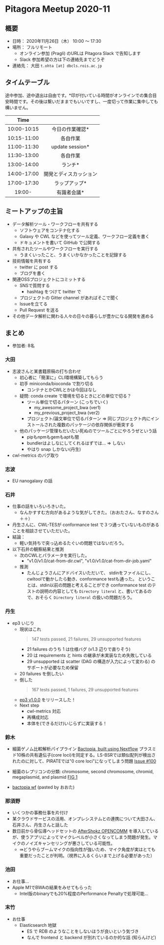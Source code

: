 # Pitagora Meetup 2020-11

## 概要

-   日時： 2020年11月26日（木） 10:00 〜 17:30
-   場所： フルリモート
    -   オンライン参加 (Pragli) のURLは Pitagora Slack で告知します
    -   Slack 参加希望の方は下の連絡先までどうぞ
-   連絡先： 大田 `t.ohta [at] dbcls.rois.ac.jp`

## タイムテーブル

途中参加、途中退出は自由です。\*印が付いている時間がオンラインでの集合目安時間です。その後は繋いだままでもいいですし、一度切って作業に集中しても構いません。

|Time||
|:---:|:---:|
|10:00-10:15|今日の作業確認*|
|10:15-11:00|各自作業|
|11:00-11:30|update session*|
|11:30-13:00|各自作業|
|13:00-14:00|ランチ*|
|14:00-17:00|開発とディスカッション|
|17:00-17:30|ラップアップ*|
|19:00-|有識者会議*|

## ミートアップの主旨

-   データ解析ツール・ワークフローを共有する
    -   ソフトウェアをコンテナ化する
    -   Galaxy や CWL などを使ってツール定義、ワークフロー定義を書く
    -   ドキュメントを書いて GitHub で公開する
-   共有されたツールやワークフローを実行する
    -   うまくいったこと、うまくいかなかったことを記録する
-   技術情報を共有する
    -   twitter に post する
    -   ブログを書く
-   関連OSSプロジェクトにコミットする
    -   SNSで質問する
        -   hashtag をつけて twitter で
    -   プロジェクトの Gitter channel があればそこで聞く
    -   Issueを立てる
    -   Pull Request を送る
-   その他データ解析に関わる人々の日々の暮らしが豊かになる開発を進める


## まとめ

- 参加者: 8名

### 大田

- 志波さんと某書籍原稿の打ち合わせ
    - 初心者に「簡潔に」CLI環境構築してもらう
    - 初手 miniconda/bioconda で割り切る
        - コンテナとかCWLとかは今回はなし
    - 疑問: conda create で環境を切るときにどの単位で切る？
        - ツール単位で切るパターン (こっちでいく)
          - my_awesome_project_bwa (ver1)
          - my_previous_project_bwa (ver2)
        - プロジェクト/論文単位で切るパターン => 同じプロジェクト内にインストールされた複数のパッケージの依存関係が衝突する
    - 他のパッケージ管理もだいたい死ぬのでツールごとにやろうぜという話
        - pipもnpmもgemもaptも闇
        - bundlerはよしなにしてくれるはずでは… => しない
        - やはり snap しかない(丹生)
- cwl-metrics のバグ取り

### 志波

- EU nanogalaxy の話

### 石井

- 仕事の話をいろいろきいた。
    - なんかすすむ方向があるような気がしてきた。（おおたさん、なすのさん＋＋）
- 丹生さんに、CWL-TESが conformance test で３つ通っていないものがあることを相談させていただいた。
- 結論：
    - 軽い気持ちで突っ込めるたぐいの問題ではないだろう。
- 以下石井の観察結果と推測
    - 次のCWLとパラメータを実行した。
        - "v1.0/v1.0/cat-from-dir.cwl", "v1.0/v1.0/cat-from-dir-job.yaml"
    - 推測
        - たんじょうさんにアドバイスいただいて、
stdinをファイルにし、cwltoolで動かしたら動き、conformance testも通った。
ということは、stdin以前の問題と考えることができ
conformance test のテストの説明の内容としても
`Directory literal`
と、書いてあるので、おそらく `Directory literal` の扱いの問題だろう。

### 丹生
- ep3 いじり
    - 現状はこれ
      > 147 tests passed, 21 failures, 29 unsupported features
        - 21 failures のうち 1 は仕様バグ (v1.3 辺りで直りそう)
        - 20 は requirements と hints の継承が未実装なため失敗している
        - 29 unsupported は scatter (DAG の構造が入力によって変わる) のサポートが必要なため保留
    - 20 failures を倒したい
    - 倒した
      > 167 tests passed, 1 failures, 29 unsupported features
    - [ep3 v1.0.0](https://github.com/tom-tan/ep3/releases/tag/v1.0.0) をリリースした！
    - Next step
        - cwl-metrics 対応
        - 再構成対応
        - 本体を(できるだけ)いじらずに実装する！

### 鈴木

- 細菌ゲノム比較解析パイプライン [Bactopia, built using Nextflow](https://www.ncbi.nlm.nih.gov/pmc/articles/PMC7406220/)
プラスミド10株の共有遺伝子(core loci)を同定する。LS-BSRでは類似配列が検出されたのに対して、PIRATEでは"0 core loci"になってしまう問題 [Issue #100](https://github.com/bactopia/bactopia/issues/100#issuecomment-733707307)
- 細菌のレプリコンの分類: chromosome, second chromosome, chromid, megaplasmid, and plasmid [FIG 1](https://www.ncbi.nlm.nih.gov/pmc/articles/PMC5584315/figure/F1/)

- [bactopia wf](https://bactopia.github.io/) (pasted by おおた)

### 那須野

- いくつかの事務仕事を片付け
- 某クラウドサービスの活用、オンプレシステムとの連携について大田さん、石井さん、丹生さんと話した
- 数日前から骨伝導ヘッドセットの [AfterShokz OPENCOMM](https://aftershokz.jp/products/bone-conduction-headphone-opencomm) を導入しているが、使うアプリによってマイクレベルが小さくなってしまう問題が発生。マイクのノイズキャンセリングが悪さしている可能性。
    - ⇛どうやらブームマイクの指向性が強いため、マイク角度が実はとても重要だったことが判明。（視界に入るくらいまで上げる必要があった）

### 池田

- お仕事...
- Apple M1でBWAの結果をみせてもらった
    - Intel版のbinaryでも20%程度のPerformance Penaltyで処理可能...

### 末竹

- お仕事
    - Elasticsearch 地獄
        -  ES で RDB のようなことをしないほうが良いという気づき
        -  なんで frontend と backend が別れているのか的な話 (知らんけど)
